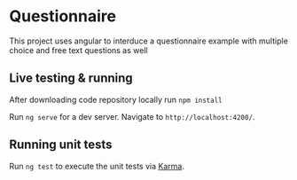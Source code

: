 # Questionnaire

This project uses angular to interduce a questionnaire example with multiple choice and free text questions as well

## Live testing & running

After downloading code repository locally run `npm install` 

Run `ng serve` for a dev server. Navigate to `http://localhost:4200/`. 

## Running unit tests

Run `ng test` to execute the unit tests via [Karma](https://karma-runner.github.io).
